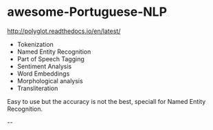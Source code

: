 # awesome-Portuguese-NLP

http://polyglot.readthedocs.io/en/latest/

* Tokenization
* Named Entity Recognition
* Part of Speech Tagging
* Sentiment Analysis
* Word Embeddings
* Morphological analysis
* Transliteration

Easy to use but the accuracy is not the best, speciall for Named Entity Recognition.

--
